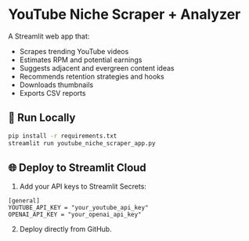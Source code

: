 # YouTube Niche Scraper + Analyzer

A Streamlit web app that:
- Scrapes trending YouTube videos
- Estimates RPM and potential earnings
- Suggests adjacent and evergreen content ideas
- Recommends retention strategies and hooks
- Downloads thumbnails
- Exports CSV reports

## 🚀 Run Locally
```bash
pip install -r requirements.txt
streamlit run youtube_niche_scraper_app.py
```

## 🌐 Deploy to Streamlit Cloud
1. Add your API keys to Streamlit Secrets:
```
[general]
YOUTUBE_API_KEY = "your_youtube_api_key"
OPENAI_API_KEY = "your_openai_api_key"
```
2. Deploy directly from GitHub.
